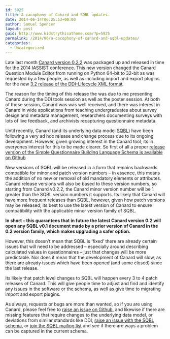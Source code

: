 ```yaml
---
id: 5925
title: A cacophony of Canard and SQBL updates.
date: 2014-06-14T06:25:53+00:00
author: Samuel Spencer
layout: post
guid: http://www.kidstrythisathome.com/?p=5925
permalink: /2014/06/a-cacophony-of-canard-and-sqbl-updates/
categories:
  - Uncategorized
---
```

Late last month [Canard version 0.2.2](https://github.com/LegoStormtroopr/canard/releases/tag/v0.2.2 "Canard v0.2.2") was packaged up and released in time for the 2014 IASSIST conference. This new version changed the Canard Question Module Editor from running on Python 64-bit to 32-bit as was requested by a few people, as well as including import and export plugins for the new [3.2 release of the DDI-Lifecycle XML format](http://www.ddialliance.org/Specification/DDI-Lifecycle/3.2/ "DDI Lifecycle 3.2").

The reason for the timing of this release the was due to me presenting Canard during the DDI tools session as well as the poster session. At both of these session, Canard was was well received, and there was interest in Canard in wide applications from teaching undergraduates about survey design and metadata management, researchers documenting surveys with lots of live feedback, and archivists recapturing questionnaire metadata.

Until recently, Canard (and its underlying data model [SQBL](http://sqbl.org "SQBL homepage")) have been following a very ad hoc release and change process due to its ongoing development. However, given growing interest in the Canard tool, its in everyones interest for this to be made clearer. So first of all a proper [release version of the Simple Questionnaire Building Language Schema is available on Github](https://github.com/LegoStormtroopr/sqbl-schema/releases/tag/v0.1.0 "SQBL release v0.1.0")

New versions of SQBL will be released in a form that remains backwards compatible for minor and patch version numbers &#8211; in essence, this means the addition of no new or removal of old mandatory elements or attributes. Canard release versions will also be based to these version numbers, so starting from Canard v0.2.2, the Canard minor version number will be 1 greater than the SQBL version numbers it supports. Its likely that Canard will have more frequent releases than SQBL, however, given how patch versions may be released, its best to use the latest version of Canard to ensure compatibility with the applicable minor version family of SQBL.

**In short &#8211; this guarantees that in future the latest Canard version 0.2 will open any SQBL v0.1 document made by a prior version of Canard in the 0.2 version family, which makes upgrading a safer option.**

However, this doesn&#8217;t mean that SQBL is &#8216;fixed&#8217; there are already certain issues that will need to be addressed &#8211; especially around describing calculated values in questionnaires &#8211; just that changes will be more predictable. Nor does it mean that the development of Canard will slow, as there are already issues which have been opened (and some closed) since the last release.

Its likely that patch level changes to SQBL will happen every 3 to 4 patch releases of Canard. This will give people time to adjust and find and identify any issues in the software or the schema, as well as give time to migrating import and export plugins.

As always, requests or bugs are more than wanted, so if you are using Canard, please feel free to [raise an issue on Github](https://github.com/LegoStormtroopr/canard/issues "Canard Issues page"), and likewise if there are missing features that require changes to the underlying data model, or deviations from similar standards like DDI, [raise an issue with the SQBL schema](https://github.com/LegoStormtroopr/sqbl-schema/issues "SQBL issues page"), or [join the SQBL mailing list](http://bit.ly/SQBL_ml "SQBL mailing list") and see if there are ways a problem can be captured in the current schema.